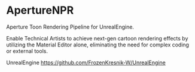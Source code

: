 # ApertureNPR
Aperture Toon Rendering Pipeline for UnrealEngine.

Enable Technical Artists to achieve next-gen cartoon rendering effects by utilizing the Material Editor alone, eliminating the need for complex coding or external tools.

UnrealEngine
https://github.com/FrozenKresnik-W/UnrealEngine
